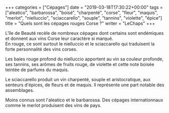 +++
categories = ["Cépages"]
date = "2019-03-18T17:30:22+00:00"
tags = ["aleatico", "barbarossa", "boisé", "charpenté", "corse", "fleur", "maquis", "merlot", "nielluccio", "sciaccarello", "souple", "tannins", "violette", "épice"] 
title = "Quels sont les cépages rouges Corse ?"
writer = "LeChaps"
+++

L'île de Beauté recèle de nombreux cépages dont certains sont endémiques et donnent aux vins Corse leur caractère si marqué.  
En rouge, ce sont surtout le nielluccio et le sciaccarello qui traduisent la forte personnalité des vins corses.  

Les baies rouge profond du nielluccio apportent au vin sa couleur profonde, ses tannins, ses arômes de fruits rouge, de violette et cette note boisée teintée de parfums du maquis.  

Le sciaccarello produit un vin charpenté, souple et aristocratique, aux senteurs d'épices, de fleurs et de maquis. Il représente une part notable des assemblages.  

Moins connus sont l'aleatico et le barbarossa. Des cépages internationnaux comme le merlot produisent des vins de pays.

